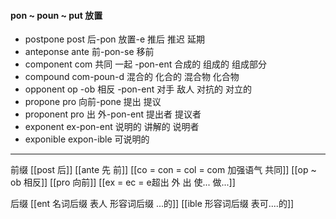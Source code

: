 #### pon ~ poun ~ put 放置

- postpone  post 后-pon 放置-e 推后 推迟 延期 
- anteponse ante 前-pon-se 移前
- component com 共同 一起 -pon-ent  合成的 组成的 组成部分
- compound com-poun-d 混合的 化合的 混合物 化合物
- opponent op -ob 相反 -pon-ent 对手 敌人 对抗的 对立的
- propone pro 向前-pone 提出    提议 
- proponent  pro 出 外-pon-ent  提出者 提议者
- exponent  ex-pon-ent   说明的 讲解的 说明者 
- exponible  expon-ible 可说明的

----
前缀
[[post 后]]
[[ante 先 前]]
[[co = con  = col = com  加强语气 共同]]
[[op ~ ob 相反]]
[[pro 向前]]
[[ex  = ec = e超出 外 出 使... 做...]]

后缀
[[ent 名词后缀  表人 形容词后缀 ...的]]
[[ible 形容词后缀 表可....的]]
